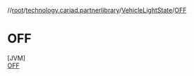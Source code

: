 //[root](../../../../index.md)/[technology.cariad.partnerlibrary](../../index.md)/[VehicleLightState](../index.md)/[OFF](index.md)

# OFF

[JVM]\
[OFF](index.md)
